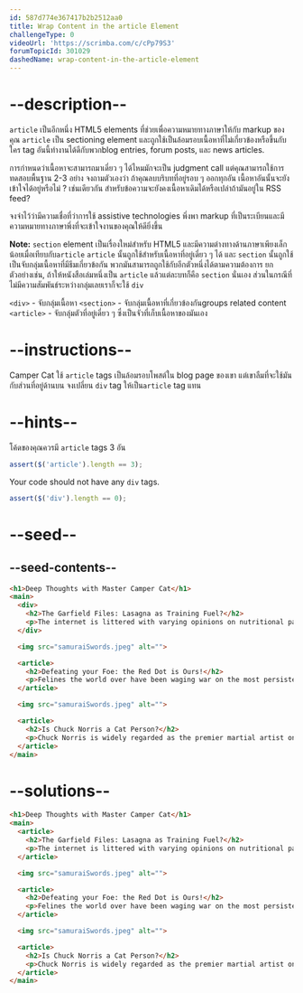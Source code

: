 ```yaml
---
id: 587d774e367417b2b2512aa0
title: Wrap Content in the article Element
challengeType: 0
videoUrl: 'https://scrimba.com/c/cPp79S3'
forumTopicId: 301029
dashedName: wrap-content-in-the-article-element
---
```


# --description--

`article` เป็นอีกหนึ่ง HTML5 elements ที่ช่วยเพื่อความหมายทางภาษาให้กับ markup ของคุณ
`article` เป็น sectioning element และถูกใช้เป็นล้อมรอบเนื้อหาที่ไม่เกี่ยวข้องหรือขึ้นกับใคร
tag อันนี้ทำงานได้ดีกับพวกblog entries, forum posts, และ news articles.

การกำหนดว่าเนื้อหาจะสามารถมาเดี่ยว ๆ ได้ไหมมักจะเป็น judgment call แต่คุณสามารถใช้การทดสอบพื้นฐาน 2-3 อย่าง
จงถามตัวเองว่า ถ้าคุณลบบริบทที่อยู่รอบ ๆ ออกทุกอัน เนื้อหาอันนั้นจะยังเข้าใจได้อยู่หรือไม่ ? 
เช่นเดียวกัน สำหรับข้อความจะยังคงเนื้อหาเดิมได้หรือเปล่าถ้ามันอยู่ใน RSS feed?

จงจำไว้ว่ามีความเชื่อที่ว่าการใช้ assistive technologies พึ่งพา markup ที่เป็นระเบียนและมีความหมายทางภาษาพึ่งที่จะเข้าใจงานของคุณให้ดียิ่งขึ้น

**Note:** `section` element เป็นเรื่องใหม่สำหรับ HTML5 และมีความต่างทางด้านภาษาเพียงเล็กน้อยเมื่อเทียบกับ`article`
`article` นั้นถูกใช้สำหรับเนื้อหาที่อยู่เดี่ยว ๆ ได้ และ `section` นั้นถูกใช้เป็นจับกลุ่มเนื้อหาที่มีธีมเกี่ยวข้อกัน
พวกมันสามารถถูกใช้กับอีกตัวหนึ่งได้ตามความต้องการ ยกตัวอย่างเช่น, ถ้าให้หนังสือเล่มหนึ่งเป็น `article` แล้วแต่ละบทก็คือ `section` นั่นเอง
ส่วนในกรณีที่ไม่มีความสัมพันธ์ระหว่างกลุ่มเลยเราก็จะใช้ `div`

`<div>` - จับกลุ่มเนื้อหา
`<section>` - จับกลุ่มเนื้อหาที่เกี่ยวข้องกันgroups related content
`<article>` - จับกลุ่มตัวที่อยู่เดี่ยว ๆ ซึ่งเป็นจัวที่เก็บเนื้อหาของมันเอง

# --instructions--

Camper Cat ใช้ `article` tags เป็นล้อมรอบโพสต์ใน blog page ของเขา แต่เขาลืมที่จะใช้มันกับส่วนที่อยู่ด้านบน
จงเปลี่ยน `div` tag ให้เป็น`article` tag แทน

# --hints--

โค้ดของคุณควรมี `article` tags 3 อัน

```js
assert($('article').length == 3);
```

Your code should not have any `div` tags.

```js
assert($('div').length == 0);
```

# --seed--

## --seed-contents--

```html
<h1>Deep Thoughts with Master Camper Cat</h1>
<main>
  <div>
    <h2>The Garfield Files: Lasagna as Training Fuel?</h2>
    <p>The internet is littered with varying opinions on nutritional paradigms, from catnip paleo to hairball cleanses. But let's turn our attention to an often overlooked fitness fuel, and examine the protein-carb-NOM trifecta that is lasagna...</p>
  </div>

  <img src="samuraiSwords.jpeg" alt="">

  <article>
    <h2>Defeating your Foe: the Red Dot is Ours!</h2>
    <p>Felines the world over have been waging war on the most persistent of foes. This red nemesis combines both cunning stealth and lightning speed. But chin up, fellow fighters, our time for victory may soon be near...</p>
  </article>

  <img src="samuraiSwords.jpeg" alt="">

  <article>
    <h2>Is Chuck Norris a Cat Person?</h2>
    <p>Chuck Norris is widely regarded as the premier martial artist on the planet, and it's a complete coincidence anyone who disagrees with this fact mysteriously disappears soon after. But the real question is, is he a cat person?...</p>
  </article>
</main>
```

# --solutions--

```html
<h1>Deep Thoughts with Master Camper Cat</h1>
<main>
  <article>
    <h2>The Garfield Files: Lasagna as Training Fuel?</h2>
    <p>The internet is littered with varying opinions on nutritional paradigms, from catnip paleo to hairball cleanses. But let's turn our attention to an often overlooked fitness fuel, and examine the protein-carb-NOM trifecta that is lasagna...</p>
  </article>

  <img src="samuraiSwords.jpeg" alt="">

  <article>
    <h2>Defeating your Foe: the Red Dot is Ours!</h2>
    <p>Felines the world over have been waging war on the most persistent of foes. This red nemesis combines both cunning stealth and lightning speed. But chin up, fellow fighters, our time for victory may soon be near...</p>
  </article>

  <img src="samuraiSwords.jpeg" alt="">

  <article>
    <h2>Is Chuck Norris a Cat Person?</h2>
    <p>Chuck Norris is widely regarded as the premier martial artist on the planet, and it's a complete coincidence anyone who disagrees with this fact mysteriously disappears soon after. But the real question is, is he a cat person?...</p>
  </article>
</main>
```
